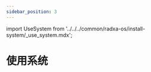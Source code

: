 ```yaml
---
sidebar_position: 3
---
```


import UseSystem from '../../../common/radxa-os/install-system/_use_system.mdx';

# 使用系统

<UseSystem system_start_priority="系统启动优先级：MicroSD 卡 > NVMe SSD > 板载 eMMC" />
